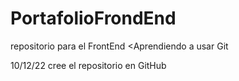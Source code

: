 # PortafolioFrondEnd

repositorio para el FrontEnd
<Aprendiendo a usar Git

10/12/22 cree el repositorio en GitHub
